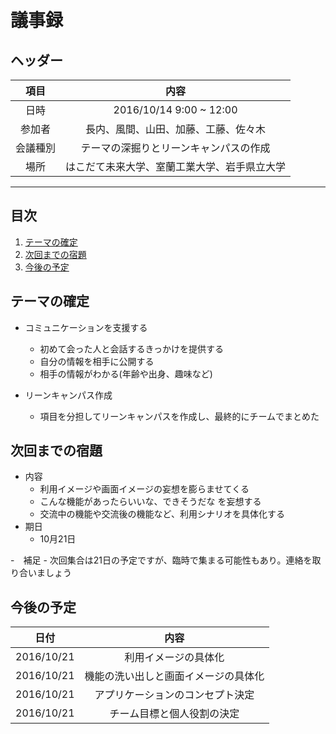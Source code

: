
# 議事録

## ヘッダー
|項目|内容|
|:--:|:--:|
| 日時 | 2016/10/14  9:00 ~ 12:00|
| 参加者 | 長内、風間、山田、加藤、工藤、佐々木 |
| 会議種別 | テーマの深掘りとリーンキャンパスの作成 |
| 場所 | はこだて未来大学、室蘭工業大学、岩手県立大学 |

---
## 目次
1. [テーマの確定](#anchar1)
2. [次回までの宿題](#anchar2)
3. [今後の予定](#anchar3)

## <div id="anchar1"/>テーマの確定
- コミュニケーションを支援する
  - 初めて会った人と会話するきっかけを提供する
  - 自分の情報を相手に公開する
  - 相手の情報がわかる(年齢や出身、趣味など)
  
- リーンキャンパス作成
  - 項目を分担してリーンキャンパスを作成し、最終的にチームでまとめた
  
## <div id="anchar2"/>次回までの宿題
- 内容
	- 利用イメージや画面イメージの妄想を膨らませてくる
  	- こんな機能があったらいいな、できそうだな を妄想する
 	- 交流中の機能や交流後の機能など、利用シナリオを具体化する
- 期日
	- 10月21日
 
-　補足
	- 次回集合は21日の予定ですが、臨時で集まる可能性もあり。連絡を取り合いましょう


## <div id="anchar3"/>今後の予定
|日付|内容|
|:--:|:--:|
| 2016/10/21 | 利用イメージの具体化 |
| 2016/10/21 | 機能の洗い出しと画面イメージの具体化 |
| 2016/10/21 | アプリケーションのコンセプト決定 |
| 2016/10/21 | チーム目標と個人役割の決定|


